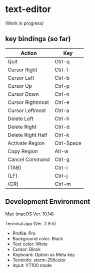 # text-editor
(Work in progress)

## key bindings (so far)
|Action|Key|
|---|---|
|Quit|Ctrl-q|
|Cursor Right|Ctrl-f|
|Cursor Left|Ctrl-b|
|Cursor Up|Ctrl-p|
|Cursor Down|Ctrl-n|
|Cursor Rightmost|Ctrl-e|
|Cursor Leftmost|Ctrl-a|
|Delete Left|Ctrl-h|
|Delete Right|Ctrl-d|
|Delete Right Half|Ctrl-k|
|Activate Region|Ctrl-Space|
|Copy Region|Alt-w|
|Cancel Command|Ctrl-g|
|(TAB)|Ctrl-i|
|(LF)|Ctrl-j|
|(CR)|Ctrl-m|

## Development Environment
Mac (macOS Ver. 10.14)

Terminal.app (Ver. 2.9.5)
- Profile: Pro
- Background color: Black
- Text color: White
- Cursor: Block
- Keyboard: Option as Meta key
- Terminfo: xterm-256color
- Input: VT100 mode
